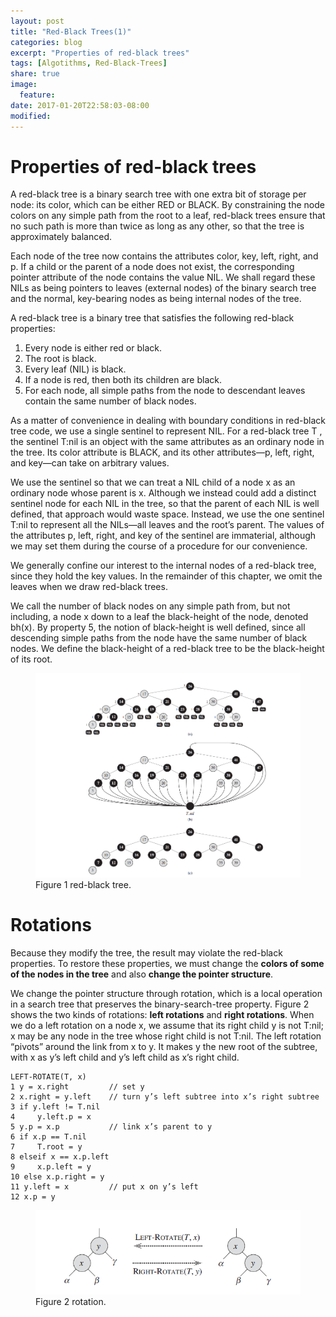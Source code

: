 ```yaml
---
layout: post
title: "Red-Black Trees(1)"
categories: blog
excerpt: "Properties of red-black trees"
tags: [Algotithms, Red-Black-Trees]
share: true
image:
  feature:
date: 2017-01-20T22:58:03-08:00
modified: 
---
```


# Properties of red-black trees

A red-black tree is a binary search tree with one extra bit of storage per node: its
color, which can be either RED or BLACK. By constraining the node colors on any
simple path from the root to a leaf, red-black trees ensure that no such path is more
than twice as long as any other, so that the tree is approximately balanced.

Each node of the tree now contains the attributes color, key, left, right, and p. If
a child or the parent of a node does not exist, the corresponding pointer attribute
of the node contains the value NIL. We shall regard these NILs as being pointers to
leaves (external nodes) of the binary search tree and the normal, key-bearing nodes
as being internal nodes of the tree.

A red-black tree is a binary tree that satisfies the following red-black properties:

1. Every node is either red or black.
2. The root is black.
3. Every leaf (NIL) is black.
4. If a node is red, then both its children are black.
5. For each node, all simple paths from the node to descendant leaves contain the
same number of black nodes.

As a matter of convenience in dealing with boundary conditions in red-black
tree code, we use a single sentinel to represent NIL. For a red-black tree T , the
sentinel T:nil is an object with the same attributes as an ordinary node in the tree.
Its color attribute is BLACK, and its other attributes—p, left, right, and key—can
take on arbitrary values.

We use the sentinel so that we can treat a NIL child of a node x as an ordinary
node whose parent is x. Although we instead could add a distinct sentinel node
for each NIL in the tree, so that the parent of each NIL is well defined, that approach
would waste space. Instead, we use the one sentinel T:nil to represent all
the NILs—all leaves and the root’s parent. The values of the attributes p, left, right,
and key of the sentinel are immaterial, although we may set them during the course
of a procedure for our convenience.

We generally confine our interest to the internal nodes of a red-black tree, since
they hold the key values. In the remainder of this chapter, we omit the leaves when
we draw red-black trees.

We call the number of black nodes on any simple path from, but not including, a
node x down to a leaf the black-height of the node, denoted bh(x). By property 5,
the notion of black-height is well defined, since all descending simple paths from
the node have the same number of black nodes. We define the black-height of a
red-black tree to be the black-height of its root.

<figure>
	<img src="../../images/RedBlackTree/red-black-tree.png" alt="rotation">
	<figcaption>Figure 1 red-black tree.</figcaption>
</figure>

# Rotations

Because they modify the tree, the result may violate the red-black properties. To
restore these properties, we must change the **colors of some of the nodes in the
tree** and also **change the pointer structure**.

We change the pointer structure through rotation, which is a local operation in
a search tree that preserves the binary-search-tree property. Figure 2 shows the
two kinds of rotations: **left rotations** and **right rotations**. When we do a left rotation
on a node x, we assume that its right child y is not T:nil; x may be any node in
the tree whose right child is not T:nil. The left rotation “pivots” around the link
from x to y. It makes y the new root of the subtree, with x as y’s left child and y’s
left child as x’s right child.

```
LEFT-ROTATE(T, x)
1 y = x.right         // set y
2 x.right = y.left    // turn y’s left subtree into x’s right subtree
3 if y.left != T.nil
4     y.left.p = x
5 y.p = x.p           // link x’s parent to y
6 if x.p == T.nil
7     T.root = y
8 elseif x == x.p.left
9     x.p.left = y
10 else x.p.right = y
11 y.left = x         // put x on y’s left
12 x.p = y
```

<figure>
	<img src="../../images/RedBlackTree/rotation.png" alt="rotation">
	<figcaption>Figure 2 rotation.</figcaption>
</figure>